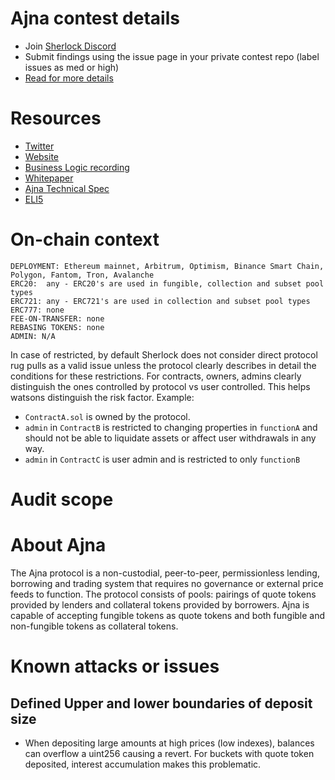 # Ajna contest details

- Join [Sherlock Discord](https://discord.gg/MABEWyASkp)
- Submit findings using the issue page in your private contest repo (label issues as med or high)
- [Read for more details](https://docs.sherlock.xyz/audits/watsons)

# Resources

- [Twitter](https://mobile.twitter.com/ajnafi)
- [Website](https://www.ajna.finance/)
- [Business Logic recording](https://www.youtube.com/watch?v=LoknmCG-0kw)
- [Whitepaper](https://docsend.com/view/brw647iyuvwh9wj5)
- [Ajna Technical Spec](https://docsend.com/view/ai74yqgzjp3yydyt)
- [ELI5](https://docsend.com/view/dqf64s8gfi2p9aqh)

# On-chain context

```
DEPLOYMENT: Ethereum mainnet, Arbitrum, Optimism, Binance Smart Chain, Polygon, Fantom, Tron, Avalanche
ERC20:  any - ERC20's are used in fungible, collection and subset pool types
ERC721: any - ERC721's are used in collection and subset pool types
ERC777: none
FEE-ON-TRANSFER: none
REBASING TOKENS: none
ADMIN: N/A
```

In case of restricted, by default Sherlock does not consider direct protocol rug pulls as a valid issue unless the protocol clearly describes in detail the conditions for these restrictions. 
For contracts, owners, admins clearly distinguish the ones controlled by protocol vs user controlled. This helps watsons distinguish the risk factor. 
Example: 
* `ContractA.sol` is owned by the protocol. 
* `admin` in `ContractB` is restricted to changing properties in `functionA` and should not be able to liquidate assets or affect user withdrawals in any way. 
* `admin` in `ContractC` is user admin and is restricted to only `functionB`

# Audit scope

# About Ajna
The Ajna protocol is a non-custodial, peer-to-peer, permissionless lending, borrowing and trading system that requires no governance or external price feeds to function. The protocol consists of pools: pairings of quote tokens provided by lenders and collateral tokens provided by borrowers. Ajna is capable of accepting fungible tokens as quote tokens and both fungible and non-fungible tokens as collateral tokens.

# Known attacks or issues
## Defined Upper and lower boundaries of deposit size
- When depositing large amounts at high prices (low indexes), balances can overflow a uint256 causing a revert. For buckets with quote token deposited, interest accumulation makes this problematic.

